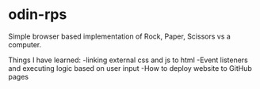 # odin-rps
Simple browser based implementation of Rock, Paper, Scissors vs a computer.

Things I have learned:
-linking external css and js to html
-Event listeners and executing logic based on user input
-How to deploy website to GitHub pages
